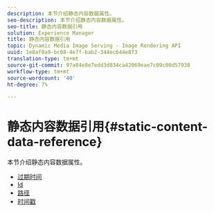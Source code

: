 ```yaml
---
description: 本节介绍静态内容数据属性。
seo-description: 本节介绍静态内容数据属性。
seo-title: 静态内容数据引用
solution: Experience Manager
title: 静态内容数据引用
topic: Dynamic Media Image Serving - Image Rendering API
uuid: 1e8af0a9-bc08-4e7f-bab2-344ec644e873
translation-type: tm+mt
source-git-commit: 97a84e8e7edd3d834ca42069eae7c09c00d57938
workflow-type: tm+mt
source-wordcount: '40'
ht-degree: 7%

---
```



# 静态内容数据引用{#static-content-data-reference}

本节介绍静态内容数据属性。

* [过期时间](r-expiration-static.md)
* [Id](r-id-static.md)
* [路径](r-path-static.md)
* [时间戳](r-timestamp-static.md)

